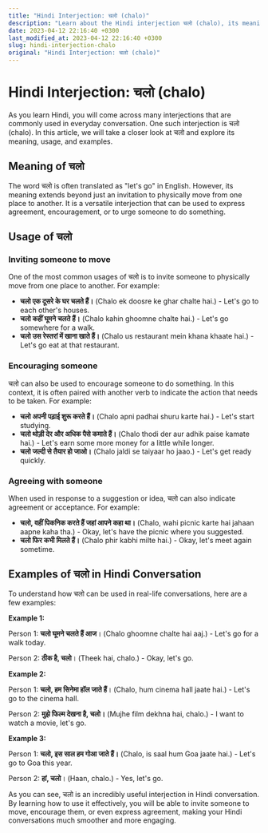 ```yaml
---
title: "Hindi Interjection: चलो (chalo)"
description: "Learn about the Hindi interjection चलो (chalo), its meaning, usage, and examples. This article provides a comprehensive guide to using चलो effectively in Hindi conversation."
date: 2023-04-12 22:16:40 +0300
last_modified_at: 2023-04-12 22:16:40 +0300
slug: hindi-interjection-chalo
original: "Hindi Interjection: चलो (chalo)"
---
```

# Hindi Interjection: चलो (chalo)

As you learn Hindi, you will come across many interjections that are commonly used in everyday conversation. One such interjection is चलो (chalo). In this article, we will take a closer look at चलो and explore its meaning, usage, and examples.

## Meaning of चलो

The word चलो is often translated as "let's go" in English. However, its meaning extends beyond just an invitation to physically move from one place to another. It is a versatile interjection that can be used to express agreement, encouragement, or to urge someone to do something.

## Usage of चलो

### Inviting someone to move

One of the most common usages of चलो is to invite someone to physically move from one place to another. For example:

- **चलो एक दूसरे के घर चलते हैं।** (Chalo ek doosre ke ghar chalte hai.) - Let's go to each other's houses.
- **चलो कहीं घूमने चलते हैं।** (Chalo kahin ghoomne chalte hai.) - Let's go somewhere for a walk.
- **चलो उस रेस्तरां में खाना खाते हैं।** (Chalo us restaurant mein khana khaate hai.) - Let's go eat at that restaurant.

### Encouraging someone

चलो can also be used to encourage someone to do something. In this context, it is often paired with another verb to indicate the action that needs to be taken. For example:

- **चलो अपनी पढ़ाई शुरू करते हैं।** (Chalo apni padhai shuru karte hai.) - Let's start studying.
- **चलो थोड़ी देर और अधिक पैसे कमाते हैं।** (Chalo thodi der aur adhik paise kamate hai.) - Let's earn some more money for a little while longer.
- **चलो जल्दी से तैयार हो जाओ।** (Chalo jaldi se taiyaar ho jaao.) - Let's get ready quickly.

### Agreeing with someone

When used in response to a suggestion or idea, चलो can also indicate agreement or acceptance. For example:

- **चलो, वहीं पिकनिक करते हैं जहां आपने कहा था।** (Chalo, wahi picnic karte hai jahaan aapne kaha tha.) - Okay, let's have the picnic where you suggested.
- **चलो फिर कभी मिलते हैं।** (Chalo phir kabhi milte hai.) - Okay, let's meet again sometime.

## Examples of चलो in Hindi Conversation

To understand how चलो can be used in real-life conversations, here are a few examples:

**Example 1:**

Person 1: **चलो घूमने चलते हैं आज**। (Chalo ghoomne chalte hai aaj.) - Let's go for a walk today.

Person 2: **ठीक है, चलो**। (Theek hai, chalo.) - Okay, let's go.

**Example 2:**

Person 1: **चलो, हम सिनेमा हॉल जाते हैं**। (Chalo, hum cinema hall jaate hai.) - Let's go to the cinema hall.

Person 2: **मुझे फिल्म देखना है, चलो।** (Mujhe film dekhna hai, chalo.) - I want to watch a movie, let's go.

**Example 3:**

Person 1: **चलो, इस साल हम गोआ जाते हैं।** (Chalo, is saal hum Goa jaate hai.) - Let's go to Goa this year.

Person 2: **हां, चलो**। (Haan, chalo.) - Yes, let's go.

As you can see, चलो is an incredibly useful interjection in Hindi conversation. By learning how to use it effectively, you will be able to invite someone to move, encourage them, or even express agreement, making your Hindi conversations much smoother and more engaging.